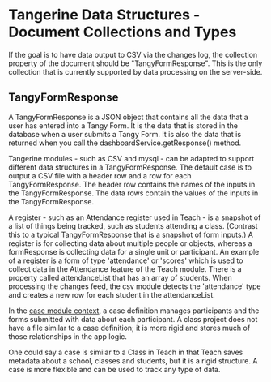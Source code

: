 # Tangerine Data Structures - Document Collections and Types

If the goal is to have data output to CSV via the changes log, the collection property of the document should be "TangyFormResponse". This is the only collection that is currently supported by data processing on the server-side.

## TangyFormResponse

A TangyFormResponse is a JSON object that contains all the data that a user has entered into a Tangy Form. It is the data that is stored in the database when a user submits a Tangy Form. It is also the data that is returned when you call the dashboardService.getResponse() method.

Tangerine modules - such as CSV and mysql - can be adapted to support different data structures in a TangyFormResponse. 
The default case is to output a CSV file with a header row and a row for each TangyFormResponse. 
The header row contains the names of the inputs in the TangyFormResponse. The data rows contain the values of the inputs in the TangyFormResponse.

A register - such as an Attendance register used in Teach - is a snapshot of a list of things being tracked, such as students attending a class. (Contrast this to a typical TangyFormResponse that is a snapshot of form inputs.) A register is for collecting data about multiple people or objects, whereas a formResponse is collecting data for a single unit or participant. 
An example of a register is a form of type 'attendance' or 'scores' which is used to collect data in the Attendance feature of the Teach module. There is a property called attendanceList that has an array of students.  When processing the changes feed, the csv module detects the 'attendance' type and creates a new row for each student in the attendanceList. 

In the [case module context](../editor/project_managment/case-module/case-data-model.md), a case definition manages participants and the forms submitted with data about each participant. A class project does not have a file similar to a case definition; it is more rigid and stores much of those relationships in the app logic. 

One could say a case is similar to a Class in Teach in that Teach saves metadata about a school, classes and students, but it is a rigid structure. A case is more flexible and can be used to track any type of data.